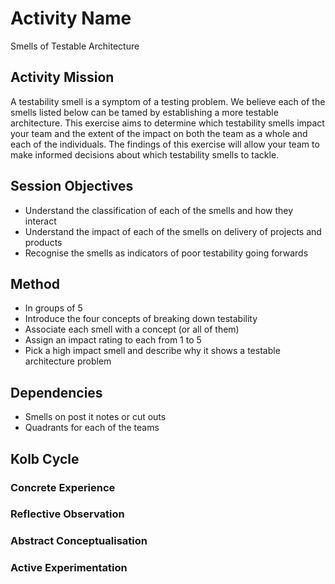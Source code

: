 # Activity Name

Smells of Testable Architecture

## Activity Mission

A testability smell is a symptom of a testing problem. We believe each of the smells listed below can be tamed by establishing a more testable architecture. This exercise aims to determine which testability smells impact your team and the extent of the impact on both the team as a whole and each of the individuals. The findings of this exercise will allow your team to make informed decisions about which testability smells to tackle.

## Session Objectives

* Understand the classification of each of the smells and how they interact
* Understand the impact of each of the smells on delivery of projects and products
* Recognise the smells as indicators of poor testability going forwards

## Method

* In groups of 5
* Introduce the four concepts of breaking down testability
* Associate each smell with a concept (or all of them)
* Assign an impact rating to each from 1 to 5
* Pick a high impact smell and describe why it shows a testable architecture problem

## Dependencies

* Smells on post it notes or cut outs
* Quadrants for each of the teams

## Kolb Cycle

### Concrete Experience

### Reflective Observation

### Abstract Conceptualisation

### Active Experimentation